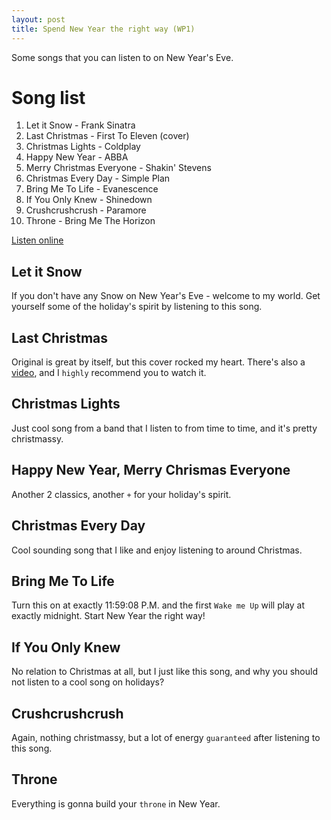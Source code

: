 ```yaml
---
layout: post
title: Spend New Year the right way (WP1)
---
```


Some songs that you can listen to on New Year's Eve.

# Song list
1. Let it Snow - Frank Sinatra
2. Last Christmas - First To Eleven (cover)
3. Christmas Lights - Coldplay
4. Happy New Year - ABBA
5. Merry Christmas Everyone - Shakin' Stevens
6. Christmas Every Day - Simple Plan
7. Bring Me To Life - Evanescence
8. If You Only Knew - Shinedown
9. Crushcrushcrush - Paramore
10. Throne - Bring Me The Horizon

[Listen online](https://play.google.com/music/playlist/AMaBXynot0uTFBSQlvJxdYIlshQ3ZhF1nHI9n747TtVuBcdExqd5TM1LFPLh9ztuVMHqwtTw6z7PKrFa-NS5XVuy7yos1Lcw6A%3D%3D)

## Let it Snow
If you don't have any Snow on New Year's Eve - welcome to my world.
Get yourself some of the holiday's spirit by listening to this song.

## Last Christmas
Original is great by itself, but this cover rocked my heart. There's also
a [video](https://www.youtube.com/watch?v=IvAbKoKYTfE), 
and I `highly` recommend you to watch it.

## Christmas Lights
Just cool song from a band that I listen to from time to time, and it's
pretty christmassy.

## Happy New Year, Merry Chrismas Everyone
Another 2 classics, another `+` for your holiday's spirit.

## Christmas Every Day
Cool sounding song that I like and enjoy listening to around Christmas.

## Bring Me To Life
Turn this on at exactly 11:59:08 P.M. and the first `Wake me Up` will play 
at exactly midnight. Start New Year the right way!

## If You Only Knew
No relation to Christmas at all, but I just like this song, and why you should not listen
to a cool song on holidays?

## Crushcrushcrush
Again, nothing christmassy, but a lot of energy `guaranteed` after listening to this song.

## Throne
Everything is gonna build your `throne` in New Year.